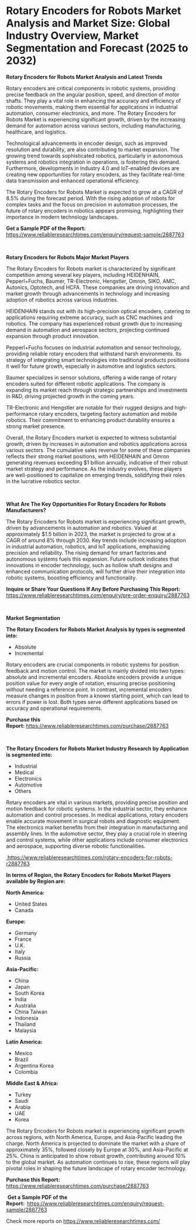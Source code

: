 <p><h1>Rotary Encoders for Robots Market Analysis and Market Size: Global Industry Overview, Market Segmentation and Forecast (2025 to 2032)</h1></p><p><strong>Rotary Encoders for Robots Market Analysis and Latest Trends</strong></p>
<p><p>Rotary encoders are critical components in robotic systems, providing precise feedback on the angular position, speed, and direction of motor shafts. They play a vital role in enhancing the accuracy and efficiency of robotic movements, making them essential for applications in industrial automation, consumer electronics, and more. The Rotary Encoders for Robots Market is experiencing significant growth, driven by the increasing demand for automation across various sectors, including manufacturing, healthcare, and logistics.</p><p>Technological advancements in encoder design, such as improved resolution and durability, are also contributing to market expansion. The growing trend towards sophisticated robotics, particularly in autonomous systems and robotics integration in operations, is fostering this demand. Furthermore, developments in Industry 4.0 and IoT-enabled devices are creating new opportunities for rotary encoders, as they facilitate real-time data transmission and enhanced operational efficiency.</p><p>The Rotary Encoders for Robots Market is expected to grow at a CAGR of 8.5% during the forecast period. With the rising adoption of robots for complex tasks and the focus on precision in automation processes, the future of rotary encoders in robotics appears promising, highlighting their importance in modern technology landscapes.</p></p>
<p><strong>Get a Sample PDF of the Report:&nbsp;</strong> <a href="https://www.reliableresearchtimes.com/enquiry/request-sample/2887763?utm_campaign=3040&utm_medium=2&utm_source=Github&utm_content=ia&utm_term=14032025&utm_id=rotary-encoders-for-robots">https://www.reliableresearchtimes.com/enquiry/request-sample/2887763</a></p>
<p>&nbsp;</p>
<p><strong>Rotary Encoders for Robots Major Market Players</strong></p>
<p><p>The Rotary Encoders for Robots market is characterized by significant competition among several key players, including HEIDENHAIN, Pepperl+Fuchs, Baumer, TR-Electronic, Hengstler, Omron, SIKO, AMC, Autonics, Optotech, and HCFA. These companies are driving innovation and market growth through advancements in technology and increasing adoption of robotics across various industries.</p><p>HEIDENHAIN stands out with its high-precision optical encoders, catering to applications requiring extreme accuracy, such as CNC machines and robotics. The company has experienced robust growth due to increasing demand in automation and aerospace sectors, projecting continued expansion through product innovation.</p><p>Pepperl+Fuchs focuses on industrial automation and sensor technology, providing reliable rotary encoders that withstand harsh environments. Its strategy of integrating smart technologies into traditional products positions it well for future growth, especially in automotive and logistics sectors.</p><p>Baumer specializes in sensor solutions, offering a wide range of rotary encoders suited for different robotic applications. The company is expanding its market reach through strategic partnerships and investments in R&D, driving projected growth in the coming years.</p><p>TR-Electronic and Hengstler are notable for their rugged designs and high-performance rotary encoders, targeting factory automation and mobile robotics. Their commitment to enhancing product durability ensures a strong market presence.</p><p>Overall, the Rotary Encoders market is expected to witness substantial growth, driven by increases in automation and robotics applications across various sectors. The cumulative sales revenue for some of these companies reflects their strong market positions, with HEIDENHAIN and Omron generating revenues exceeding $1 billion annually, indicative of their robust market strategy and performance. As the industry evolves, these players are well-positioned to capitalize on emerging trends, solidifying their roles in the lucrative robotics sector.</p></p>
<p>&nbsp;</p>
<p><strong>What Are The Key Opportunities For Rotary Encoders for Robots Manufacturers?</strong></p>
<p><p>The Rotary Encoders for Robots market is experiencing significant growth, driven by advancements in automation and robotics. Valued at approximately $1.5 billion in 2023, the market is projected to grow at a CAGR of around 8% through 2030. Key trends include increasing adoption in industrial automation, robotics, and IoT applications, emphasizing precision and reliability. The rising demand for smart factories and autonomous systems fuels this expansion. Future outlook indicates that innovations in encoder technology, such as hollow shaft designs and enhanced communication protocols, will further drive their integration into robotic systems, boosting efficiency and functionality.</p></p>
<p><strong>Inquire or Share Your Questions If Any Before Purchasing This Report:</strong> <a href="https://www.reliableresearchtimes.com/enquiry/pre-order-enquiry/2887763?utm_campaign=3040&utm_medium=2&utm_source=Github&utm_content=ia&utm_term=14032025&utm_id=rotary-encoders-for-robots">https://www.reliableresearchtimes.com/enquiry/pre-order-enquiry/2887763</a></p>
<p>&nbsp;</p>
<p><strong>Market Segmentation</strong></p>
<p><strong>The Rotary Encoders for Robots Market Analysis by types is segmented into:</strong></p>
<p><ul><li>Absolute</li><li>Incremental</li></ul></p>
<p><p>Rotary encoders are crucial components in robotic systems for position feedback and motion control. The market is mainly divided into two types: absolute and incremental encoders. Absolute encoders provide a unique position value for every angle of rotation, ensuring precise positioning without needing a reference point. In contrast, incremental encoders measure changes in position from a known starting point, which can lead to errors if power is lost. Both types serve different applications based on accuracy and operational requirements.</p></p>
<p><strong>Purchase this Report:&nbsp;</strong><a href="https://www.reliableresearchtimes.com/purchase/2887763?utm_campaign=3040&utm_medium=2&utm_source=Github&utm_content=ia&utm_term=14032025&utm_id=rotary-encoders-for-robots">https://www.reliableresearchtimes.com/purchase/2887763</a></p>
<p>&nbsp;</p>
<p><strong>The Rotary Encoders for Robots Market Industry Research by Application is segmented into:</strong></p>
<p><ul><li>Industrial</li><li>Medical</li><li>Electronics</li><li>Automotive</li><li>Others</li></ul></p>
<p><p>Rotary encoders are vital in various markets, providing precise position and motion feedback for robotic systems. In the industrial sector, they enhance automation and control processes. In medical applications, rotary encoders enable accurate movement in surgical robots and diagnostic equipment. The electronics market benefits from their integration in manufacturing and assembly lines. In the automotive sector, they play a crucial role in steering and control systems, while other applications include consumer electronics and aerospace, supporting diverse robotic functionalities.</p></p>
<p><a href="https://www.reliableresearchtimes.com/rotary-encoders-for-robots-r2887763?utm_campaign=3040&utm_medium=2&utm_source=Github&utm_content=ia&utm_term=14032025&utm_id=rotary-encoders-for-robots">&nbsp;https://www.reliableresearchtimes.com/rotary-encoders-for-robots-r2887763</a></p>
<p><strong>In terms of Region, the Rotary Encoders for Robots Market Players available by Region are:</strong></p>
<p>
    <p> <strong> North America: </strong>
        <ul>
            <li>United States</li>
            <li>Canada</li>
        </ul>
        </p> 
    <p> <strong> Europe: </strong>
        <ul>
            <li>Germany</li>
            <li>France</li>
            <li>U.K.</li>
            <li>Italy</li>
            <li>Russia</li>
        </ul>
        </p> 
    <p> <strong> Asia-Pacific: </strong>
        <ul>
            <li>China</li>
            <li>Japan</li>
            <li>South Korea</li>
            <li>India</li>
            <li>Australia</li>
            <li>China Taiwan</li>
            <li>Indonesia</li>
            <li>Thailand</li>
            <li>Malaysia</li>
        </ul>
        </p> 
    <p> <strong> Latin America: </strong>
        <ul>
            <li>Mexico</li>
            <li>Brazil</li>
            <li>Argentina Korea</li>
            <li>Colombia</li>
        </ul>
        </p> 
    <p> <strong> Middle East & Africa: </strong>
        <ul>
            <li>Turkey</li>
            <li>Saudi</li>
            <li>Arabia</li>
            <li>UAE</li>
            <li>Korea</li>
        </ul>
    </p>
    </p>
<p><p>The Rotary Encoders for Robots market is experiencing significant growth across regions, with North America, Europe, and Asia-Pacific leading the charge. North America is projected to dominate the market with a share of approximately 35%, followed closely by Europe at 30%, and Asia-Pacific at 25%. China is anticipated to show robust growth, contributing around 10% to the global market. As automation continues to rise, these regions will play pivotal roles in shaping the future landscape of rotary encoder technology.</p></p>
<p><strong>Purchase this Report: </strong><a href="https://www.reliableresearchtimes.com/purchase/2887763?utm_campaign=3040&utm_medium=2&utm_source=Github&utm_content=ia&utm_term=14032025&utm_id=rotary-encoders-for-robots">https://www.reliableresearchtimes.com/purchase/2887763</a></p>
<p>&nbsp;<strong>Get a Sample PDF of the Report:&nbsp;&nbsp;</strong><a href="https://www.reliableresearchtimes.com/enquiry/request-sample/2887763?utm_campaign=3040&utm_medium=2&utm_source=Github&utm_content=ia&utm_term=14032025&utm_id=rotary-encoders-for-robots">https://www.reliableresearchtimes.com/enquiry/request-sample/2887763</a></p>
<p><strong></strong></p>
<p>Check more reports on <a href="https://www.reliableresearchtimes.com/?utm_campaign=3040&utm_medium=2&utm_source=Github&utm_content=ia&utm_term=14032025&utm_id=rotary-encoders-for-robots">https://www.reliableresearchtimes.com/</a></p>